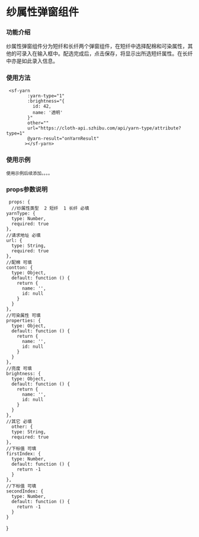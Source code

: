 # 纱属性弹窗组件 #


### 功能介绍 ### 

 
纱属性弹窗组件分为短纤和长纤两个弹窗组件，在短纤中选择配棉和可染属性，其他的可录入在输入框中。配选完成后，点击保存，将显示出所选短纤属性。在长纤中亦是如此录入信息。

   
  

### 使用方法 ###

     <sf-yarn
            :yarn-type="1"
            :brightness="{
              id: 42,
              name: '透明'
            }"
            other=""
            url="https://cloth-api.szhibu.com/api/yarn-type/attribute?type=1"
            @yarn-result="onYarnResult"
           ></sf-yarn>


### 使用示例 ###
    使用示例后续添加。。。。


### props参数说明 ###

     props: {
      //纱属性类型  2 短纤  1 长纤 必填
    yarnType: {
      type: Number, 
      required: true
    },
    //请求地址 必填
    url: {  
      type: String,
      required: true
    },
    //配棉 可填 
    contton: {
      type: Object,
      default: function () {
        return {
          name: '',
          id: null
        }
      }
    },
    //可染属性 可填
    properties: {
      type: Object,
      default: function () {
        return {
          name: '',
          id: null
        }
      }
    },
    //亮度 可填  
    brightness: {
      type: Object,
      default: function () {
        return {
          name: '',
          id: null
        }
      }
    },
    //其它 必填 
      other: {
      type: String,
      required: true
    },
    //下标值 可填
    firstIndex: {
      type: Number,
      default: function () {
        return -1
      }
    },
    //下标值 可填
    secondIndex: {
      type: Number,
      default: function () {
        return -1
      }
    }
  }